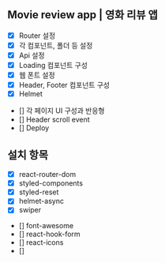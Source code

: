 ## Movie review app | 영화 리뷰 앱

- [x] Router 설정
- [x] 각 컴포넌트, 폴더 등 설정
- [x] Api 설정
- [x] Loading 컴포넌트 구성
- [x] 웹 폰트 설정
- [x] Header, Footer 컴포넌트 구성
- [x] Helmet
- [] 각 페이지 UI 구성과 반응형
- [] Header scroll event
- [] Deploy

## 설치 항목

- [x] react-router-dom
- [x] styled-components
- [x] styled-reset
- [x] helmet-async
- [x] swiper
- [] font-awesome
- [] react-hook-form
- [] react-icons
- []

